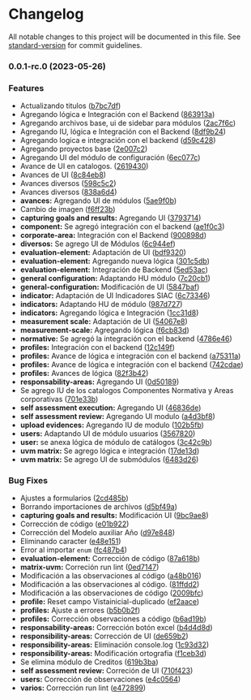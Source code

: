# Changelog

All notable changes to this project will be documented in this file. See [standard-version](https://github.com/conventional-changelog/standard-version) for commit guidelines.

### 0.0.1-rc.0 (2023-05-26)


### Features

* Actualizando titulos ([b7bc7df](https://github.com/EctoTec/UVM.SIAC/commit/b7bc7df3ed299873aad679808375858d20525cad))
* Agregando  lógica e Integración con el Backend ([863913a](https://github.com/EctoTec/UVM.SIAC/commit/863913a48da74cde725211c80b4529523ca2de8e))
* Agregando archivos base, ui de sidebar para módulos ([2ac7f6c](https://github.com/EctoTec/UVM.SIAC/commit/2ac7f6c074afd1971c82ca5c5a379c3217dfeb1f))
* Agregando IU, lógica e Integración con el Backend ([8df9b24](https://github.com/EctoTec/UVM.SIAC/commit/8df9b2455e5e75efce45fb69207464451108a7fc))
* Agregando logica e integración con el backend ([d59c428](https://github.com/EctoTec/UVM.SIAC/commit/d59c42800c06a7079c55c1ece55a972ffde71150))
* Agregando proyectos base ([2e007c2](https://github.com/EctoTec/UVM.SIAC/commit/2e007c2fe80074f2a7e73e0839d4bd2b54f7f821))
* Agregando UI del módulo de configuración ([6ec077c](https://github.com/EctoTec/UVM.SIAC/commit/6ec077cfdfac0d61a9e414539264bad3751acbf6))
* Avance de UI en catalogos. ([2619430](https://github.com/EctoTec/UVM.SIAC/commit/2619430ac47b15dd5d0367baf08c7757630b51af))
* Avances de UI ([8c84eb8](https://github.com/EctoTec/UVM.SIAC/commit/8c84eb88fd9bec0d47c0a4f03fc385d593453e53))
* Avances diversos ([598c5c2](https://github.com/EctoTec/UVM.SIAC/commit/598c5c24c765e61d84e5b7a1779137f760232228))
* Avances diversos ([838a6d4](https://github.com/EctoTec/UVM.SIAC/commit/838a6d4a3d75145527676b98333d2cf19d6fb1b3))
* **avances:** Agregando UI de módulos ([5ae9f0b](https://github.com/EctoTec/UVM.SIAC/commit/5ae9f0be3ddc5181b89245a27d688cb27d29b7ca))
* Cambio de imagen ([f6ff23b](https://github.com/EctoTec/UVM.SIAC/commit/f6ff23b0f7d6b858d0366f6e4ce1937ae3eb4763))
* **capturing goals and results:** Agregando UI ([3793714](https://github.com/EctoTec/UVM.SIAC/commit/379371404020c92118d2e671fe6c45b36fb2bbc9))
* **component:** Se agregó integración con el backend ([ae1f0c3](https://github.com/EctoTec/UVM.SIAC/commit/ae1f0c3b624b602307d47195ded746d8676bc7ef))
* **corporate-area:** Integración con el Backend ([900898d](https://github.com/EctoTec/UVM.SIAC/commit/900898ddcb7f4e0420452a88cfda2936cbc3f7b2))
* **diversos:** Se agrego UI de Módulos ([6c944ef](https://github.com/EctoTec/UVM.SIAC/commit/6c944efd415ec87efbb0946f00b763370e864e78))
* **evaluation-element:** Adaptación de UI ([bdf9320](https://github.com/EctoTec/UVM.SIAC/commit/bdf93201219d8930718cec62149c8452d6f56b37))
* **evaluation-element:** Agregando  nueva lógica ([301c5db](https://github.com/EctoTec/UVM.SIAC/commit/301c5dbf8181c4929da013af25f450719e38188d))
* **evaluation-element:** Integración de Backend ([5ed53ac](https://github.com/EctoTec/UVM.SIAC/commit/5ed53acf787f693e01e70821b3e1400114b6ffb9))
* **general configuration:** Adaptando HU módulo ([7c20cb1](https://github.com/EctoTec/UVM.SIAC/commit/7c20cb1dd1f207a38cd6479780959a87fe9de7cf))
* **general-configuration:**  Modificación de UI ([5847baf](https://github.com/EctoTec/UVM.SIAC/commit/5847bafc4401685e7eccfa3e7e084e3b4b0721a8))
* **indicator:** Adaptación de UI Indicadores SIAC ([6c73346](https://github.com/EctoTec/UVM.SIAC/commit/6c73346e84c48bd8907fb2b15f4750e70c5fdf47))
* **indicators:** Adaptando HU de módulo ([987d727](https://github.com/EctoTec/UVM.SIAC/commit/987d727cb73cb29109bc39d990110153d5ea4e2a))
* **indicators:** Agregando lógica e Integración ([1cc31d8](https://github.com/EctoTec/UVM.SIAC/commit/1cc31d8c02f80b86efa46eca5a6e65852fd02fce))
* **measurement scale:** Adaptación de UI ([54067e8](https://github.com/EctoTec/UVM.SIAC/commit/54067e858134b85e358ce489a16b84187a3e6c79))
* **measurement-scale:** Agregando lógica ([f6cb83d](https://github.com/EctoTec/UVM.SIAC/commit/f6cb83dda525b1894447836847b54948cc62eea6))
* **normative:** Se agregó la integración con el backend ([4786e46](https://github.com/EctoTec/UVM.SIAC/commit/4786e460f9e7efdace756b2dbdf8bb5f1035cbcd))
* **profiles:**  Integración con el backend ([12c149f](https://github.com/EctoTec/UVM.SIAC/commit/12c149f4db43bcd2e9fa6a5c676d0e22bd6f0ae1))
* **profiles:** Avance de lógica e integración con el backend ([a75311a](https://github.com/EctoTec/UVM.SIAC/commit/a75311ab6063056dc1b8441e3fff2c87c6c714bb))
* **profiles:** Avance de lógica e integración con el backend ([742cdae](https://github.com/EctoTec/UVM.SIAC/commit/742cdaee73d0941a00887272bfa9697d5d55ef5e))
* **profiles:** Avances de lógica ([82f3b42](https://github.com/EctoTec/UVM.SIAC/commit/82f3b42769c007955927b4d2b22bee938a32e730))
* **responsability-areas:** Agregando UI ([0d50189](https://github.com/EctoTec/UVM.SIAC/commit/0d50189bc72a0b235351cd3aae986e56161caedc))
* Se agrego IU de los catalogos Componentes Normativa y Areas corporativas ([701e33b](https://github.com/EctoTec/UVM.SIAC/commit/701e33bc597dba912bf3d8f8c5d50ca2d2f5ee18))
* **self assessment execution:** Agregando UI ([46836de](https://github.com/EctoTec/UVM.SIAC/commit/46836deac8fdb9214934ae215f51ce474d089098))
* **self assessment review:** Agregando UI modulo ([a4d3bf8](https://github.com/EctoTec/UVM.SIAC/commit/a4d3bf84b3b9ebe911aec7e52c10ee78e8ef97f7))
* **upload evidences:** Agregando IU de modulo ([102b5fb](https://github.com/EctoTec/UVM.SIAC/commit/102b5fba36173c215980c10eddc6b369682165b0))
* **users:** Adaptando UI de módulo usuarios ([3567820](https://github.com/EctoTec/UVM.SIAC/commit/35678209ebc71d77fd4370ed385ccddd91586709))
* **user:** se anexa lógica de módulo de catálogos ([3c42c9b](https://github.com/EctoTec/UVM.SIAC/commit/3c42c9be2ef75004db2c516b507abc8af9fc89d6))
* **uvm matrix:** Se agrego lógica e integración ([17de13d](https://github.com/EctoTec/UVM.SIAC/commit/17de13d6ab8e43889ef7452f5eb309b5b105c7ec))
* **uvm matrix:** Se agrego UI de submódulos ([6483d26](https://github.com/EctoTec/UVM.SIAC/commit/6483d267e8c1f58fd34b6b946203bc7a0fee976d))


### Bug Fixes

* Ajustes a formularios ([2cd485b](https://github.com/EctoTec/UVM.SIAC/commit/2cd485b0e7e6f07e610fc76cba28f9c03fc0231e))
* Borrando importaciones de archivos ([d5bf49a](https://github.com/EctoTec/UVM.SIAC/commit/d5bf49aacf337eff09b17fc79d83369fa4a87945))
* **capturing goals and results:** Modificación UI ([9bc9ae8](https://github.com/EctoTec/UVM.SIAC/commit/9bc9ae84b28738fcc18ebde55ce0fe52d02413c7))
* Corrección de código ([e01b922](https://github.com/EctoTec/UVM.SIAC/commit/e01b92294bc0f34ed5511380bbcad193b70ea02d))
* Corrección del Modelo auxiliar Año ([d97e848](https://github.com/EctoTec/UVM.SIAC/commit/d97e84873b09019d2407e81668b8e2a8965ca617))
* Eliminando caracter ([e48e151](https://github.com/EctoTec/UVM.SIAC/commit/e48e1519feed73962c36710ea3597ec9d670cc46))
* Error al importar `enum` ([fc487b4](https://github.com/EctoTec/UVM.SIAC/commit/fc487b43ddebb9c5bc3612488f380f09136a2c28))
* **evaluation-element:** Corrección de código ([87a618b](https://github.com/EctoTec/UVM.SIAC/commit/87a618b0868389f53381ca7a93bef9e2f122313f))
* **matrix-uvm:** Correción run lint ([0ed7147](https://github.com/EctoTec/UVM.SIAC/commit/0ed7147e289c6b8b53152f85ff717664ee144d7a))
* Modificación a las observaciones al código ([a48b016](https://github.com/EctoTec/UVM.SIAC/commit/a48b016b886ebdf2e4592507e15eafd713bf35f5))
* Modificación a las observaciones al código. ([81ffdd2](https://github.com/EctoTec/UVM.SIAC/commit/81ffdd236b1874bb2a0baf85c930485a829d5d70))
* Modificación a las observaciones de código ([2009bfc](https://github.com/EctoTec/UVM.SIAC/commit/2009bfc72eb9313f12c2b481dec939a3af9f7cb1))
* **profile:** Reset campo Vistainicial-duplicado ([ef2aace](https://github.com/EctoTec/UVM.SIAC/commit/ef2aace133bf8414dea27bdf6d05886326ff5de4))
* **profiles:**  Ajuste a errores ([b5b0b2f](https://github.com/EctoTec/UVM.SIAC/commit/b5b0b2f5ee0db9063e7c0bc2fd64b9259dd33bdb))
* **profiles:** Corrección observaciones a código ([b6ad19b](https://github.com/EctoTec/UVM.SIAC/commit/b6ad19b486fe13dcd1af6648a8c3bcec5dfdee19))
* **responsability-areas:** Corrección botón excel ([b4d4d8d](https://github.com/EctoTec/UVM.SIAC/commit/b4d4d8d2a06e14074976f5306bc4db4cb27949d4))
* **responsibility-areas:** Corrección de UI ([de659b2](https://github.com/EctoTec/UVM.SIAC/commit/de659b249156eb28fb4352d332e121627b678d42))
* **responsibility-areas:** Eliminación console.log ([1c93d32](https://github.com/EctoTec/UVM.SIAC/commit/1c93d3205e08a7ea7fd47842a5c32688955b353a))
* **responsibility-areas:** Modificación ortografia ([f1ceb3d](https://github.com/EctoTec/UVM.SIAC/commit/f1ceb3df1057072a5e65a9cab674c3f5ff4d47b2))
* Se elimina módulo de Creditos ([619b3ba](https://github.com/EctoTec/UVM.SIAC/commit/619b3baea226ac0158fd5d00194468c2a4aa59f0))
* **self assessment review:** Correción de UI ([710f423](https://github.com/EctoTec/UVM.SIAC/commit/710f4239628d6c289cd000d570fb6b2e0723cbb1))
* **users:** Corrección de observaciones ([e4c0564](https://github.com/EctoTec/UVM.SIAC/commit/e4c056467806d57be97fc3609999dfa911ee018e))
* **varios:** Corrección run lint ([e472899](https://github.com/EctoTec/UVM.SIAC/commit/e47289925981f9e228ead1c29494966954c33656))

